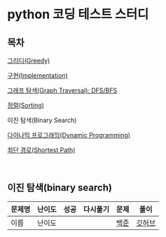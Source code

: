 # python 코딩 테스트 스터디

## 목차
[그리디(Greedy)](../greedy/README.md)

[구현(Implementation)](../implementation/README.md)

[그래프 탐색(Graph Traversal): DFS/BFS](../graph_traversal/README.md)

[정렬(Sorting)](../sorting/README.md)

이진 탐색(Binary Search)

[다이나믹 프로그래밍(Dynamic Programming)](../dynamic_programming/README.md)

[최단 경로(Shortest Path)](../shortest_path/README.md)

<br>

## 이진 탐색(binary search)
|문제명|난이도|성공|다시풀기|문제|풀이|
|-----|:----:|:----:|:----:|:----:|:---:|
|이름|난이도|||[백준](https://www.acmicpc.net/problem/1946)|[깃허브](./)|
